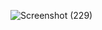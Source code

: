 





![Screenshot (229)](https://github.com/user-attachments/assets/91d893f8-eb40-485c-bb7a-c23aadf16568)
